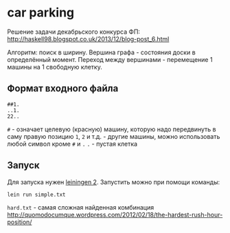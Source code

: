 # car parking

Решение задачи декабрьского конкурса ФП: http://haskell98.blogspot.co.uk/2013/12/blog-post_6.html

Алгоритм: поиск в ширину. Вершина графа - состояния доски в определённый момент. Переход между вершинами - перемещение 1 машины на 1 свободную клетку.

## Формат входного файла

```
##1.
..1.
22..
```
`#` - означает целевую (красную) машину, которую надо передвинуть в саму правую позицию
`1`, `2` и т.д. - другие машины, можно использовать любой символ кроме `#` и `.`
`.` - пустая клетка

## Запуск

Для запуска нужен [leiningen 2](https://github.com/technomancy/leiningen). Запустить можно при помощи команды:

```shell
lein run simple.txt
```

`hard.txt` - самая сложная найденная комбинация http://quomodocumque.wordpress.com/2012/02/18/the-hardest-rush-hour-position/

